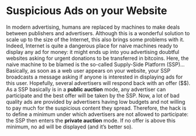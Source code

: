 # Suspicious Ads on your Website

In modern advertising, humans are replaced by machines to make deals between publishers and advertisers. Although this is a wonderful solution to scale up to the size of the Internet, this also brings some problems with it. Indeed, Internet is quite a dangerous place for naive machines ready to display any ad for money: it might ends up into you advertising doubtful websites asking for urgent donations to be transferred in bitcoins. Here, the naive machine to be blamed is the so-called Supply-Side Platform (SSP)... Basically, as soon as a web user appears on your website, your SSP broadcasts a message asking if anyone is interested in displaying ads for this user. Hopefully, several advertisers will respond back with an offer ($$). As a SSP basically is in a **public auction** mode, any advertiser can participate and the best offer will be taken by the SSP. Now, a lot of bad quality ads are provided by advertisers having low budgets and not willing to pay much for the suspicious content they spread. Therefore, the hack is to define a minimum under which advertisers are not allowed to participate: the SSP then enters the **private auction** mode. If no offer is above this minimum, no ad will be displayed (and it’s better so). 
